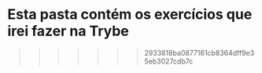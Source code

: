 
Esta pasta contém os exercícios que irei fazer na Trybe
=======

>>>>>>> 2933818ba0877161cb8364dff9e35eb3027cdb7c
